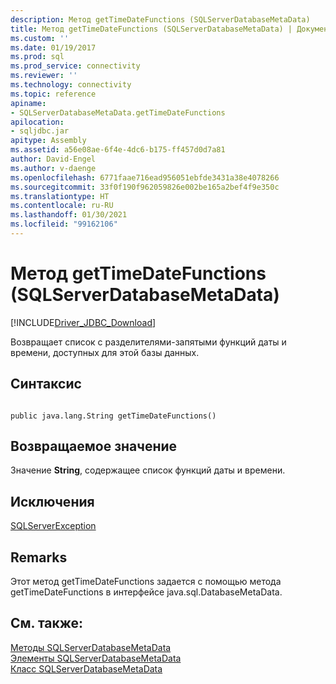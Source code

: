 ```yaml
---
description: Метод getTimeDateFunctions (SQLServerDatabaseMetaData)
title: Метод getTimeDateFunctions (SQLServerDatabaseMetaData) | Документация Майкрософт
ms.custom: ''
ms.date: 01/19/2017
ms.prod: sql
ms.prod_service: connectivity
ms.reviewer: ''
ms.technology: connectivity
ms.topic: reference
apiname:
- SQLServerDatabaseMetaData.getTimeDateFunctions
apilocation:
- sqljdbc.jar
apitype: Assembly
ms.assetid: a56e08ae-6f4e-4dc6-b175-ff457d0d7a81
author: David-Engel
ms.author: v-daenge
ms.openlocfilehash: 6771faae716ead956051ebfde3431a38e4078266
ms.sourcegitcommit: 33f0f190f962059826e002be165a2bef4f9e350c
ms.translationtype: HT
ms.contentlocale: ru-RU
ms.lasthandoff: 01/30/2021
ms.locfileid: "99162106"
---
```

# <a name="gettimedatefunctions-method-sqlserverdatabasemetadata"></a>Метод getTimeDateFunctions (SQLServerDatabaseMetaData)
[!INCLUDE[Driver_JDBC_Download](../../../includes/driver_jdbc_download.md)]

  Возвращает список с разделителями-запятыми функций даты и времени, доступных для этой базы данных.  
  
## <a name="syntax"></a>Синтаксис  
  
```  
  
public java.lang.String getTimeDateFunctions()  
```  
  
## <a name="return-value"></a>Возвращаемое значение  
 Значение **String**, содержащее список функций даты и времени.  
  
## <a name="exceptions"></a>Исключения  
 [SQLServerException](../../../connect/jdbc/reference/sqlserverexception-class.md)  
  
## <a name="remarks"></a>Remarks  
 Этот метод getTimeDateFunctions задается с помощью метода getTimeDateFunctions в интерфейсе java.sql.DatabaseMetaData.  
  
## <a name="see-also"></a>См. также:  
 [Методы SQLServerDatabaseMetaData](../../../connect/jdbc/reference/sqlserverdatabasemetadata-methods.md)   
 [Элементы SQLServerDatabaseMetaData](../../../connect/jdbc/reference/sqlserverdatabasemetadata-members.md)   
 [Класс SQLServerDatabaseMetaData](../../../connect/jdbc/reference/sqlserverdatabasemetadata-class.md)  
  
  
